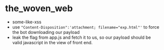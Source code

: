 # the_woven_web

* some-like-xss 
* use `"Content-Disposition":'attachment; filename="exp.html"'` to force the bot downloading our payload
* leak the flag from app.js and fetch it to us, so our payload should be valid javascript in the view of front end.


